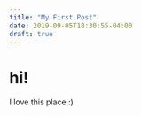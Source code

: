 ```yaml
---
title: "My First Post"
date: 2019-09-05T18:30:55-04:00
draft: true
---
```


# hi!

I love this place :)